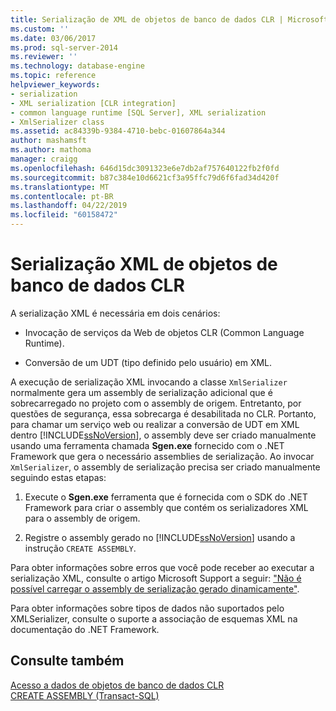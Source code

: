 ```yaml
---
title: Serialização de XML de objetos de banco de dados CLR | Microsoft Docs
ms.custom: ''
ms.date: 03/06/2017
ms.prod: sql-server-2014
ms.reviewer: ''
ms.technology: database-engine
ms.topic: reference
helpviewer_keywords:
- serialization
- XML serialization [CLR integration]
- common language runtime [SQL Server], XML serialization
- XmlSerializer class
ms.assetid: ac84339b-9384-4710-bebc-01607864a344
author: mashamsft
ms.author: mathoma
manager: craigg
ms.openlocfilehash: 646d15dc3091323e6e7db2af757640122fb2f0fd
ms.sourcegitcommit: b87c384e10d6621cf3a95ffc79d6f6fad34d420f
ms.translationtype: MT
ms.contentlocale: pt-BR
ms.lasthandoff: 04/22/2019
ms.locfileid: "60158472"
---
```

# <a name="xml-serialization-from-clr-database-objects"></a>Serialização XML de objetos de banco de dados CLR
  A serialização XML é necessária em dois cenários:  
  
-   Invocação de serviços da Web de objetos CLR (Common Language Runtime).  
  
-   Conversão de um UDT (tipo definido pelo usuário) em XML.  
  
 A execução de serialização XML invocando a classe `XmlSerializer` normalmente gera um assembly de serialização adicional que é sobrecarregado no projeto com o assembly de origem. Entretanto, por questões de segurança, essa sobrecarga é desabilitada no CLR. Portanto, para chamar um serviço web ou realizar a conversão de UDT em XML dentro [!INCLUDE[ssNoVersion](../../includes/ssnoversion-md.md)], o assembly deve ser criado manualmente usando uma ferramenta chamada **Sgen.exe** fornecido com o .NET Framework que gera o necessário assemblies de serialização. Ao invocar `XmlSerializer`, o assembly de serialização precisa ser criado manualmente seguindo estas etapas:  
  
1.  Execute o **Sgen.exe** ferramenta que é fornecida com o SDK do .NET Framework para criar o assembly que contém os serializadores XML para o assembly de origem.  
  
2.  Registre o assembly gerado no [!INCLUDE[ssNoVersion](../../includes/ssnoversion-md.md)] usando a instrução `CREATE ASSEMBLY`.  
  
 Para obter informações sobre erros que você pode receber ao executar a serialização XML, consulte o artigo Microsoft Support a seguir: ["Não é possível carregar o assembly de serialização gerado dinamicamente"](https://support.microsoft.com/kb/913668).  
  
 Para obter informações sobre tipos de dados não suportados pelo XMLSerializer, consulte o suporte a associação de esquemas XML na documentação do .NET Framework.  
  
## <a name="see-also"></a>Consulte também  
 [Acesso a dados de objetos de banco de dados CLR](../../relational-databases/clr-integration/data-access/data-access-from-clr-database-objects.md)   
 [CREATE ASSEMBLY &#40;Transact-SQL&#41;](/sql/t-sql/statements/create-assembly-transact-sql)  
  
  
